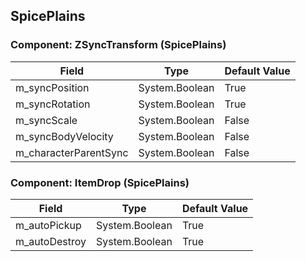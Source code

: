 ## SpicePlains

### Component: ZSyncTransform (SpicePlains)

|Field|Type|Default Value|
|---|---|---|
|m_syncPosition|System.Boolean|True|
|m_syncRotation|System.Boolean|True|
|m_syncScale|System.Boolean|False|
|m_syncBodyVelocity|System.Boolean|False|
|m_characterParentSync|System.Boolean|False|

### Component: ItemDrop (SpicePlains)

|Field|Type|Default Value|
|---|---|---|
|m_autoPickup|System.Boolean|True|
|m_autoDestroy|System.Boolean|True|

